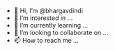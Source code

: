 - 👋 Hi, I’m @bhargavdindi
- 👀 I’m interested in ...
- 🌱 I’m currently learning ...
- 💞️ I’m looking to collaborate on ...
- 📫 How to reach me ...

<!---
bhargavdindi/bhargavdindi is a ✨ special ✨ repository because its `README.md` (this file) appears on your GitHub profile.
You can click the Preview link to take a look at your changes.
--->

